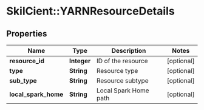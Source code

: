 # SkilCient::YARNResourceDetails

## Properties
Name | Type | Description | Notes
------------ | ------------- | ------------- | -------------
**resource_id** | **Integer** | ID of the resource | [optional] 
**type** | **String** | Resource type | [optional] 
**sub_type** | **String** | Resource subtype | [optional] 
**local_spark_home** | **String** | Local Spark Home path | [optional] 


